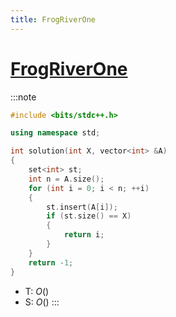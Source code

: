 ```yaml
---
title: FrogRiverOne
---
```


# [FrogRiverOne](https://app.codility.com/programmers/lessons/4-counting_elements/frog_river_one/)

:::note
```cpp
#include <bits/stdc++.h>

using namespace std;

int solution(int X, vector<int> &A)
{
    set<int> st;
    int n = A.size();
    for (int i = 0; i < n; ++i)
    {
        st.insert(A[i]);
        if (st.size() == X)
        {
            return i;
        }
    }
    return -1;
}

```
- T: $O()$
- S: $O()$
:::

